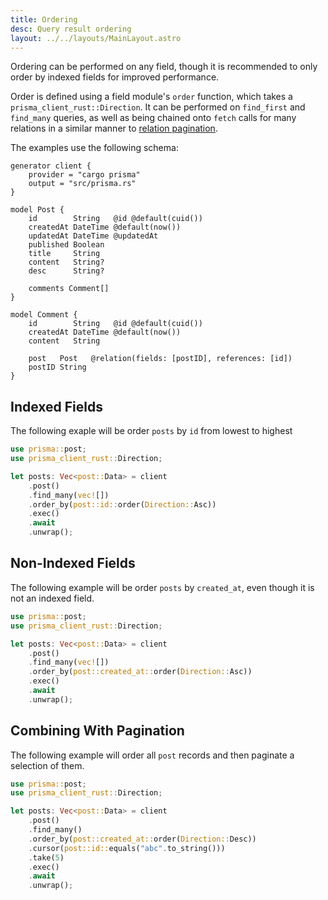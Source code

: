 ```yaml
---
title: Ordering
desc: Query result ordering
layout: ../../layouts/MainLayout.astro
---
```


Ordering can be performed on any field, though it is recommended to only order by indexed fields for improved performance.

Order is defined using a field module's `order` function, which takes a `prisma_client_rust::Direction`.
It can be performed on `find_first` and `find_many` queries, as well as being chained onto `fetch` calls for many relations in a similar manner to [relation pagination](pagination#relation-pagination).

The examples use the following schema:

```prisma
generator client {
    provider = "cargo prisma"
    output = "src/prisma.rs"
}

model Post {
    id        String   @id @default(cuid())
    createdAt DateTime @default(now())
    updatedAt DateTime @updatedAt
    published Boolean
    title     String
    content   String?
    desc      String?

    comments Comment[]
}

model Comment {
    id        String   @id @default(cuid())
    createdAt DateTime @default(now())
    content   String

    post   Post   @relation(fields: [postID], references: [id])
    postID String
}
```

## Indexed Fields

The following exaple will be order `posts` by `id` from lowest to highest

```rust
use prisma::post;
use prisma_client_rust::Direction;

let posts: Vec<post::Data> = client
    .post()
    .find_many(vec![])
    .order_by(post::id::order(Direction::Asc))
    .exec()
    .await
    .unwrap();
```

## Non-Indexed Fields

The following example will be order `posts` by `created_at`, even though it is not an indexed field.

```rust
use prisma::post;
use prisma_client_rust::Direction;

let posts: Vec<post::Data> = client
    .post()
    .find_many(vec![])
    .order_by(post::created_at::order(Direction::Asc))
    .exec()
    .await
    .unwrap();
```

## Combining With Pagination

The following example will order all `post` records and then paginate a selection of them.

```rust
use prisma::post;
use prisma_client_rust::Direction;

let posts: Vec<post::Data> = client
    .post()
    .find_many()
    .order_by(post::created_at::order(Direction::Desc))
    .cursor(post::id::equals("abc".to_string()))
    .take(5)
    .exec()
    .await
    .unwrap();
```
